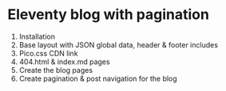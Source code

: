 # Eleventy blog with pagination
1. Installation
2. Base layout with JSON global data, header & footer includes
3. Pico.css CDN link
4. 404.html & index.md pages
5. Create the blog pages
6. Create pagination & post navigation for the blog